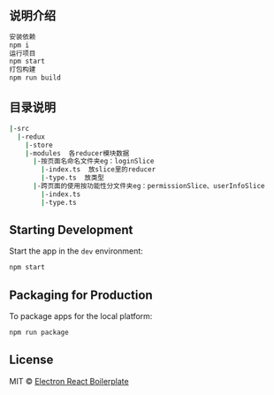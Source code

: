 ## 说明介绍

```bash
安装依赖
npm i
运行项目
npm start
打包构建
npm run build
```

## 目录说明

```bash
|-src
  |-redux
    |-store
    |-modules  各reducer模块数据
      |-按页面名命名文件夹eg：loginSlice
        |-index.ts  放slice里的reducer
        |-type.ts  放类型
      |-跨页面的使用按功能性分文件夹eg：permissionSlice、userInfoSlice
        |-index.ts
        |-type.ts

```

## Starting Development

Start the app in the `dev` environment:

```bash
npm start
```

## Packaging for Production

To package apps for the local platform:

```bash
npm run package
```

## License

MIT © [Electron React Boilerplate](https://github.com/electron-react-boilerplate)

[github-actions-status]: https://github.com/electron-react-boilerplate/electron-react-boilerplate/workflows/Test/badge.svg
[github-actions-url]: https://github.com/electron-react-boilerplate/electron-react-boilerplate/actions
[github-tag-image]: https://img.shields.io/github/tag/electron-react-boilerplate/electron-react-boilerplate.svg?label=version
[github-tag-url]: https://github.com/electron-react-boilerplate/electron-react-boilerplate/releases/latest
[stackoverflow-img]: https://img.shields.io/badge/stackoverflow-electron_react_boilerplate-blue.svg
[stackoverflow-url]: https://stackoverflow.com/questions/tagged/electron-react-boilerplate
